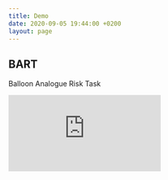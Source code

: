 ```yaml
---
title: Demo
date: 2020-09-05 19:44:00 +0200
layout: page
---
```


## BART

Balloon Analogue Risk Task

<div class="demo-container">
  <iframe src="https://lens.cut.social/#/bart/en" frameborder="0" allowfullscreen=""></iframe>
</div>
